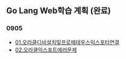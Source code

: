 ## Go Lang Web학습 계획 (완료)
### 0905

- [01.오라클디비설치및프로메테우스익스포터연결](../07.Docker/0905/01.오라클디비설치및프로메테우스익스포터연결/2021년09월05일_오라클디비설치및프로메테우스익스포터연결.md)
- [02.오라클익스포트에러문제](../07.Docker/0905/02.오라클익스포트에러문제/2021년09월06일_프로메테우스익스포터에러해결.md)